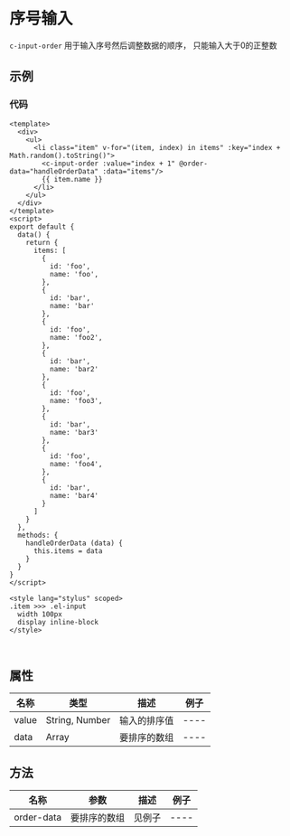 # 序号输入  
`c-input-order`
用于输入序号然后调整数据的顺序， 只能输入大于0的正整数

## 示例  
<Demo>
  <InputOrderDemo />
</Demo>

### 代码
``` vue
<template>
  <div>
    <ul>
      <li class="item" v-for="(item, index) in items" :key="index + Math.random().toString()">
        <c-input-order :value="index + 1" @order-data="handleOrderData" :data="items"/> 
        {{ item.name }}
      </li>
    </ul>
  </div>
</template>
<script>
export default {
  data() {
    return {
      items: [
        {
          id: 'foo',
          name: 'foo',
        },
        {
          id: 'bar',
          name: 'bar'
        },
        {
          id: 'foo',
          name: 'foo2',
        },
        {
          id: 'bar',
          name: 'bar2'
        },
        {
          id: 'foo',
          name: 'foo3',
        },
        {
          id: 'bar',
          name: 'bar3'
        },
        {
          id: 'foo',
          name: 'foo4',
        },
        {
          id: 'bar',
          name: 'bar4'
        }
      ]
    }
  },
  methods: {
    handleOrderData (data) {
      this.items = data
    }
  }
}
</script>

<style lang="stylus" scoped>
.item >>> .el-input
  width 100px
  display inline-block
</style>



```

## 属性  
| 名称 | 类型 | 描述 | 例子 |
| ---- | ---- | ---- | ---- |
| value | String, Number | 输入的排序值 | ---- |
| data | Array | 要排序的数组| ---- |
## 方法 
| 名称 | 参数 |描述| 例子 |  
| ---- | ---- | ---- | ---- |
| order-data | 要排序的数组 | 见例子 | ---- |

<Comment />